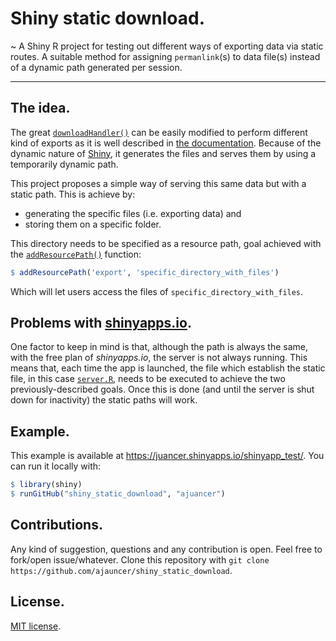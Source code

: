 #       Shiny static download.

~ A Shiny R project for testing out different ways of exporting data via static routes. A suitable method for assigning `permanlink`(s) to data file(s) instead of a dynamic path generated per session.

---

## The idea.

The great [`downloadHandler()`](https://shiny.rstudio.com/reference/shiny/1.0.4/downloadHandler.html) can be easily modified to perform different kind of exports as it is well described in [the documentation](https://shiny.rstudio.com/articles/download.html). Because of the dynamic nature of [Shiny](https://shiny.rstudio.com/), it generates the files and serves them by using a temporarily dynamic path.

This project proposes a simple way of serving this same data but with a static path. This is achieve by:

- generating the specific files (i.e. exporting data) and
- storing them on a specific folder.

This directory needs to be specified as a resource path, goal achieved with the [`addResourcePath()`](https://shiny.rstudio.com/reference/shiny/1.4.0/resourcePaths.html) function:

````R
$ addResourcePath('export', 'specific_directory_with_files')
````

Which will let users access the files of `specific_directory_with_files`. 

## Problems with [shinyapps.io](https://www.shinyapps.io/).

One factor to keep in mind is that, although the path is always the same, with the free plan of *shinyapps.io*, the server is not always running. This means that, each time the app is launched, the file which establish the static file, in this case [`server.R`](server.R), needs to be executed to achieve the two previously-described goals. Once this is done (and until the server is shut down for inactivity) the static paths will work.

## Example.

This example is available at https://juancer.shinyapps.io/shinyapp_test/. You can run it locally with:

```R
$ library(shiny)
$ runGitHub("shiny_static_download", "ajuancer")
```

## Contributions.

Any kind of suggestion, questions and any contribution is open. Feel free to fork/open issue/whatever. Clone this repository with `git clone https://github.com/ajauncer/shiny_static_download`.

## License.

[MIT license](LICENSE.md). 
